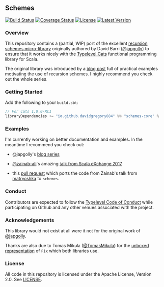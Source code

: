## Schemes

[![Build Status](https://api.travis-ci.org/DavidGregory084/schemes.svg)](https://travis-ci.org/DavidGregory084/schemes)
[![Coverage Status](http://codecov.io/github/DavidGregory084/schemes/coverage.svg?branch=master)](http://codecov.io/github/DavidGregory084/schemes?branch=master)
[![License](https://img.shields.io/github/license/DavidGregory084/schemes.svg)](https://opensource.org/licenses/Apache-2.0)
[![Latest Version](https://img.shields.io/maven-central/v/io.github.davidgregory084/schemes-core_2.12.svg)](http://search.maven.org/#search%7Cga%7C1%7Cg%3A%22io.github.davidgregory084%22%20AND%20a%3A%22schemes-core_2.12%22)

### Overview

This repository contains a (partial, WIP) port of the excellent [recursion schemes micro-library](https://github.com/japgolly/microlibs-scala/tree/master/recursion) originally authored by David Barri ([@japgolly](https://github.com/japgolly)) to ensure that it works nicely with the [Typelevel Cats](https://github.com/typelevel/cats/) functional programming library for Scala.

The original library was introduced by a [blog post](https://japgolly.blogspot.co.uk/2017/12/practical-awesome-recursion-ch-02.html) full of practical examples motivating the use of recursion schemes. I highly recommend you check out the whole series.

### Getting Started

Add the following to your `build.sbt`:

```scala
// For cats 1.0.0-RC1
libraryDependencies += "io.github.davidgregory084" %% "schemes-core" % "0.1.0"
```

### Examples

I'm currently working on better documentation and examples. In the meantime I recommend you check out:

  * @japgolly's [blog series](https://japgolly.blogspot.co.uk/2017/12/practical-awesome-recursion-ch-02.html)

  * [@zainab-ali](https://github.com/zainab-ali)'s amazing [talk from Scala eXchange 2017](https://skillsmatter.com/skillscasts/10959-topiary-and-the-art-of-origami)

  * this [pull request](https://github.com/DavidGregory084/titanic/pull/1/files) which ports the code from Zainab's talk from [matryoshka](https://github.com/slamdata/matryoshka) to `schemes`.

### Conduct

Contributors are expected to follow the [Typelevel Code of Conduct](http://typelevel.org/conduct.html) while participating on Github and any other venues associated with the project. 

### Acknowledgements

This library would not exist at all were it not for the original work of [@japgolly](https://github.com/japgolly).

Thanks are also due to Tomas Mikula ([@TomasMikula](https://github.com/TomasMikula)) for the [unboxed representation](https://github.com/scalaz/scalaz/pull/1472) of `Fix` which both libraries use.

### License

All code in this repository is licensed under the Apache License, Version 2.0.  See [LICENSE](./LICENSE).

